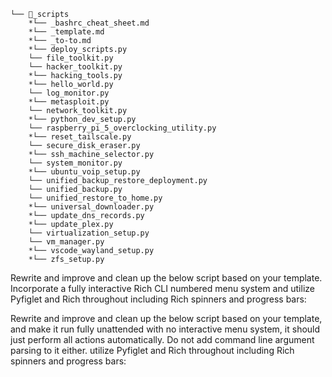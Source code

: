 ```
└── 📁_scripts
    *└── _bashrc_cheat_sheet.md
    *└── _template.md
    *└── _to-to.md
    *└── deploy_scripts.py
    └── file_toolkit.py
    └── hacker_toolkit.py
    *└── hacking_tools.py
    *└── hello_world.py
    └── log_monitor.py
    *└── metasploit.py
    └── network_toolkit.py
    *└── python_dev_setup.py
    └── raspberry_pi_5_overclocking_utility.py
    *└── reset_tailscale.py
    └── secure_disk_eraser.py
    *└── ssh_machine_selector.py
    └── system_monitor.py
    *└── ubuntu_voip_setup.py
    └── unified_backup_restore_deployment.py
    └── unified_backup.py
    └── unified_restore_to_home.py
    *└── universal_downloader.py
    *└── update_dns_records.py
    *└── update_plex.py
    └── virtualization_setup.py
    └── vm_manager.py
    *└── vscode_wayland_setup.py
    *└── zfs_setup.py
```


Rewrite and improve and clean up the below script based on your template. Incorporate a fully interactive Rich CLI numbered menu system and utilize Pyfiglet and Rich throughout including Rich spinners and progress bars:



Rewrite and improve and clean up the below script based on your template, and make it run fully unattended with no interactive menu system, it should just perform all actions automatically. Do not add command line argument parsing to it either. utilize Pyfiglet and Rich throughout including Rich spinners and progress bars:


